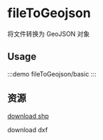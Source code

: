 # fileToGeojson

将文件转换为 GeoJSON 对象

## Usage

:::demo
fileToGeojson/basic
:::



## 资源
<script setup>
const base = import.meta.env.BASE_URL;
</script>



[download shp](/geojson/yzq.shp)

<p>
  <a 
    :href="base + 'geojson/multipolygon.dxf'" 
    download
  >
    download dxf
  </a>
</p>





